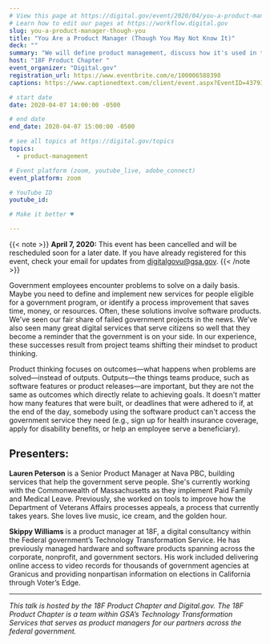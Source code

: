 ```yaml
---
# View this page at https://digital.gov/event/2020/04/you-a-product-manager-though-you
# Learn how to edit our pages at https://workflow.digital.gov
slug: you-a-product-manager-though-you
title: "You Are a Product Manager (Though You May Not Know It)"
deck: ""
summary: "We will define product management, discuss how it's used in the government context through a case study, and arm listeners with practices to use and evangelize product thinking."
host: "18F Product Chapter "
event_organizer: "Digital.gov"
registration_url: https://www.eventbrite.com/e/100006588398
captions: https://www.captionedtext.com/client/event.aspx?EventID=4379399&CustomerID=321

# start date
date: 2020-04-07 14:00:00 -0500

# end date
end_date: 2020-04-07 15:00:00 -0500

# see all topics at https://digital.gov/topics
topics: 
  - product-management

# Event platform (zoom, youtube_live, adobe_connect)
event_platform: zoom

# YouTube ID
youtube_id: 

# Make it better ♥

---
```


{{< note >}}
**April 7, 2020:** This event has been cancelled and will be rescheduled soon for a later date. 
If you have already registered for this event, check your email for updates from digitalgovu@gsa.gov. 
{{< /note >}}

Government employees encounter problems to solve on a daily basis. Maybe you need to define and implement new services for people eligible for a government program, or identify a process improvement that saves time, money, or resources. Often, these solutions involve software products. We've seen our fair share of failed government projects in the news. We’ve also seen many great digital services that serve citizens so well that they become a reminder that the government is on your side. In our experience, these successes result from project teams shifting their mindset to product thinking.

Product thinking focuses on outcomes—what happens when problems are solved—instead of outputs. Outputs—the things teams produce, such as software features or product releases—are important, but they are not the same as outcomes which directly relate to achieving goals. It doesn't matter how many features that were built, or deadlines that were adhered to if, at the end of the day, somebody using the software product can't access the government service they need (e.g., sign up for health insurance coverage, apply for disability benefits, or help an employee serve a beneficiary).

## Presenters:

**Lauren Peterson** is a Senior Product Manager at Nava PBC, building services that help the government serve people. She's currently working with the Commonwealth of Massachusetts as they implement Paid Family and Medical Leave. Previously, she worked on tools to improve how the Department of Veterans Affairs processes appeals, a process that currently takes years. She loves live music, ice cream, and the golden hour.

**Skippy Williams** is a product manager at 18F, a digital consultancy within the Federal government’s Technology Transformation Service. He has previously managed hardware and software products spanning across the corporate, nonprofit, and government sectors. His work included delivering online access to video records for thousands of government agencies at Granicus and providing nonpartisan information on elections in California through Voter’s Edge.

---

*This talk is hosted by the 18F Product Chapter and Digital.gov. The 18F Product Chapter is a team within GSA’s Technology Transformation Services that serves as product managers for our partners across the federal government.*
